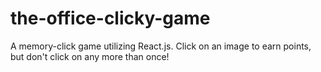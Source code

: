# the-office-clicky-game
A memory-click game utilizing React.js. Click on an image to earn points, but don't click on any more than once!
